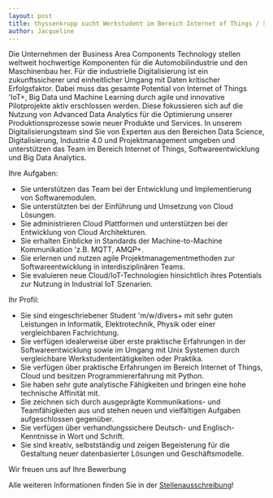 ```yaml
---
layout: post
title: thyssenkrupp sucht Werkstudent im Bereich Internet of Things / Software Entwicklung (m/w/divers)
author: Jacqueline
---
```


Die Unternehmen der Business Area Components Technology stellen weltweit hochwertige Komponenten für die Automobilindustrie und den Maschinenbau her. Für die industrielle Digitalisierung ist ein zukunftssicherer und einheitlicher Umgang mit Daten kritischer Erfolgsfaktor. Dabei muss das gesamte Potential von Internet of Things 'IoT+, Big Data und Machine Learning durch agile und innovative Pilotprojekte aktiv erschlossen werden. Diese fokussieren sich auf die Nutzung von Advanced Data Analytics für die Optimierung unserer Produktionsprozesse sowie neuer Produkte und Services. In unserem Digitalisierungsteam sind Sie von Experten aus den Bereichen Data Science, Digitalisierung, Industrie 4.0 und Projektmanagement umgeben und unterstützen das Team im Bereich Internet of Things, Softwareentwicklung und Big Data Analytics.

Ihre Aufgaben:

* Sie unterstützen das Team bei der Entwicklung und Implementierung von Softwaremodulen.
* Sie unterstützten bei der Einführung und Umsetzung von Cloud Lösungen.
* Sie administrieren Cloud Plattformen und unterstützen bei der Entwicklung von Cloud Architekturen.
* Sie erhalten Einblicke in Standards der Machine-to-Machine Kommunikation 'z.B. MQTT, AMQP+.
* Sie erlernen und nutzen agile Projektmanagementmethoden zur Softwareentwicklung in interdisziplinären Teams.
* Sie evaluieren neue Cloud/IoT-Technologien hinsichtlich ihres Potentials zur Nutzung in Industrial IoT Szenarien.


Ihr Profil:

* Sie sind eingeschriebener Student 'm/w/divers+ mit sehr guten Leistungen in Informatik, Elektrotechnik, Physik oder einer vergleichbaren Fachrichtung.
* Sie verfügen idealerweise über erste praktische Erfahrungen in der Softwareentwicklung sowie im Umgang mit Unix Systemen durch vergleichbare Werkstudententätigkeiten oder Praktika.
* Sie verfügen über praktische Erfahrungen im Bereich Internet of Things, Cloud und besitzen Programmiererfahrung mit Python.
* Sie haben sehr gute analytische Fähigkeiten und bringen eine hohe technische Affinität mit.
* Sie zeichnen sich durch ausgeprägte Kommunikations- und Teamfähigkeiten aus und stehen neuen und vielfältigen Aufgaben aufgeschlossen gegenüber.
* Sie verfügen über verhandlungssichere Deutsch- und Englisch- Kenntnisse in Wort und Schrift.
* Sie sind kreativ, selbstständig und zeigen Begeisterung für die Gestaltung neuer datenbasierter Lösungen und Geschäftsmodelle.

Wir freuen uns auf Ihre Bewerbung


Alle weiteren Informationen finden Sie in der [Stellenausschreibung](dokumente/ausschreibungen_jobboerse/2019-03-03_thyssenkrupp2.pdf)!
